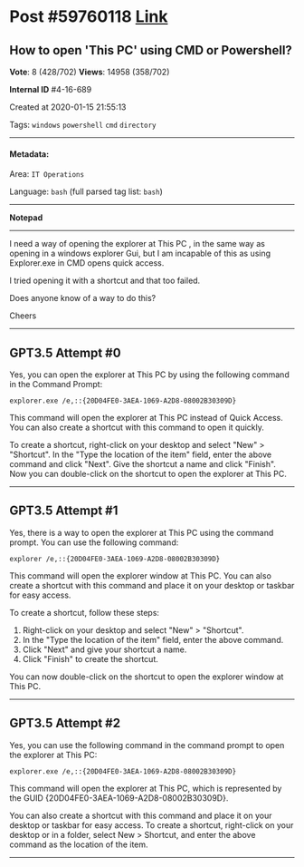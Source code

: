 
# Post \#59760118 [Link](https://stackoverflow.com/questions/59760118/)

## How to open 'This PC' using CMD or Powershell?

**Vote**: 8 (428/702) **Views**: 14958 (358/702) 

**Internal ID** \#4-16-689

Created at 2020-01-15 21:55:13

Tags: `windows` `powershell` `cmd` `directory`

----------

#### Metadata:

Area: `IT Operations`

Language: `bash` (full parsed tag list: `bash`)

----------

**Notepad**


----------

I need a way of opening the explorer at This PC , in the same way as opening in a windows explorer Gui, but I am incapable of this as using Explorer.exe in CMD opens quick access.

I tried opening it with a shortcut and that too failed. 

Does anyone know of a way to do this?

Cheers


----------
        
## GPT3.5 Attempt \#0

Yes, you can open the explorer at This PC by using the following command in the Command Prompt:

```
explorer.exe /e,::{20D04FE0-3AEA-1069-A2D8-08002B30309D}
```

This command will open the explorer at This PC instead of Quick Access. You can also create a shortcut with this command to open it quickly. 

To create a shortcut, right-click on your desktop and select "New" > "Shortcut". In the "Type the location of the item" field, enter the above command and click "Next". Give the shortcut a name and click "Finish". Now you can double-click on the shortcut to open the explorer at This PC.

--------

## GPT3.5 Attempt \#1

Yes, there is a way to open the explorer at This PC using the command prompt. You can use the following command:

```
explorer /e,::{20D04FE0-3AEA-1069-A2D8-08002B30309D}
```

This command will open the explorer window at This PC. You can also create a shortcut with this command and place it on your desktop or taskbar for easy access.

To create a shortcut, follow these steps:

1. Right-click on your desktop and select "New" > "Shortcut".
2. In the "Type the location of the item" field, enter the above command.
3. Click "Next" and give your shortcut a name.
4. Click "Finish" to create the shortcut.

You can now double-click on the shortcut to open the explorer window at This PC.

--------

## GPT3.5 Attempt \#2

Yes, you can use the following command in the command prompt to open the explorer at This PC:

```
explorer.exe /e,::{20D04FE0-3AEA-1069-A2D8-08002B30309D}
```

This command will open the explorer at This PC, which is represented by the GUID {20D04FE0-3AEA-1069-A2D8-08002B30309D}.

You can also create a shortcut with this command and place it on your desktop or taskbar for easy access. To create a shortcut, right-click on your desktop or in a folder, select New > Shortcut, and enter the above command as the location of the item.

--------
